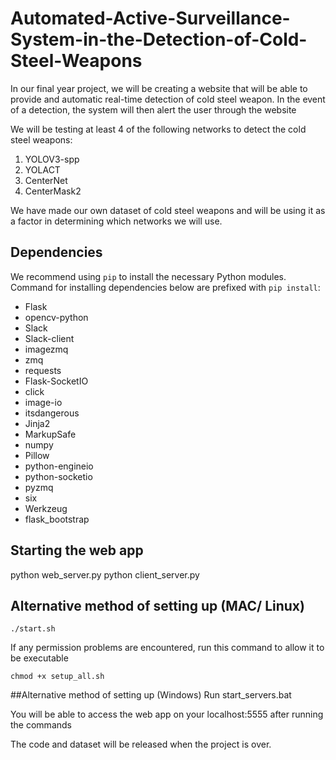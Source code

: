 # Automated-Active-Surveillance-System-in-the-Detection-of-Cold-Steel-Weapons
In our final year project, we will be creating a website that will be able to provide and automatic real-time detection of cold steel weapon. In the event of a detection, the system will then alert the user through the website

We will be testing at least 4 of the following networks to detect the cold steel weapons:
1) YOLOV3-spp
2) YOLACT
3) CenterNet
4) CenterMask2

We have made our own dataset of cold steel weapons and will be using it as a factor in determining which networks we will use.

## Dependencies
We recommend using `pip` to install the necessary Python modules.
Command for installing dependencies below are prefixed with `pip install`:
  * Flask 
  * opencv-python
  * Slack
  * Slack-client
  * imagezmq
  * zmq
  * requests
  * Flask-SocketIO
  * click
  * image-io
  * itsdangerous
  * Jinja2
  * MarkupSafe
  * numpy
  * Pillow
  * python-engineio
  * python-socketio
  * pyzmq
  * six
  * Werkzeug
  * flask_bootstrap

## Starting the web app
 python web_server.py
 python client_server.py

## Alternative method of setting up (MAC/ Linux)
```
./start.sh
```
If any permission problems are encountered, run this command to allow it to be executable
```
chmod +x setup_all.sh
```

##Alternative method of setting up (Windows)
Run start_servers.bat

You will be able to access the web app on your localhost:5555 after running the commands

The code and dataset will be released when the project is over. 
